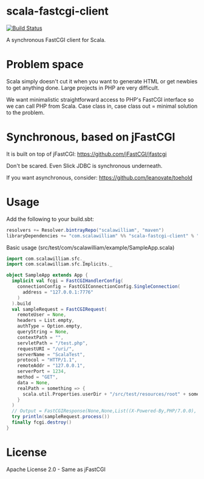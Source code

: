 scala-fastcgi-client
=
[![Build Status](https://travis-ci.org/ScalaWilliam/scala-fastcgi-client.svg)](https://travis-ci.org/ScalaWilliam/scala-fastcgi-client)

A synchronous FastCGI client for Scala.

Problem space
==
Scala simply doesn't cut it when you want to generate HTML or get newbies to get anything done.
Large projects in PHP are very difficult.

We want minimalistic straightforward access to PHP's FastCGI interface so we can call PHP from Scala.
Case class in, case class out = minimal solution to the problem.

Synchronous, based on jFastCGI
==
It is built on top of jFastCGI: https://github.com/jFastCGI/jfastcgi

Don't be scared. Even Slick JDBC is synchronous underneath.

If you want asynchronous, consider: https://github.com/leanovate/toehold

Usage
==

Add the following to your build.sbt:

```scala
resolvers += Resolver.bintrayRepo("scalawilliam", "maven")
libraryDependencies += "com.scalawilliam" %% "scala-fastcgi-client" % "0.3"
```


Basic usage (src/test/com/scalawilliam/example/SampleApp.scala)

```scala
import com.scalawilliam.sfc._
import com.scalawilliam.sfc.Implicits._

object SampleApp extends App {
  implicit val fcgi = FastCGIHandlerConfig(
    connectionConfig = FastCGIConnectionConfig.SingleConnection(
      address = "127.0.0.1:7776"
    )
  ).build
  val sampleRequest = FastCGIRequest(
    remoteUser = None,
    headers = List.empty,
    authType = Option.empty,
    queryString = None,
    contextPath = "",
    servletPath = "/test.php",
    requestURI = "/uri/",
    serverName = "ScalaTest",
    protocol = "HTTP/1.1",
    remoteAddr = "127.0.0.1",
    serverPort = 1234,
    method = "GET",
    data = None,
    realPath = something => {
      scala.util.Properties.userDir + "/src/test/resources/root" + something
    }
  )
  // Output = FastCGIResponse(None,None,List((X-Powered-By,PHP/7.0.0), (X-Test,Test), (Content-type,text/html; charset=UTF-8)),None,Some(Received))
  try println(sampleRequest.process())
  finally fcgi.destroy()
}
```

License
==
Apache License 2.0 - Same as jFastCGI